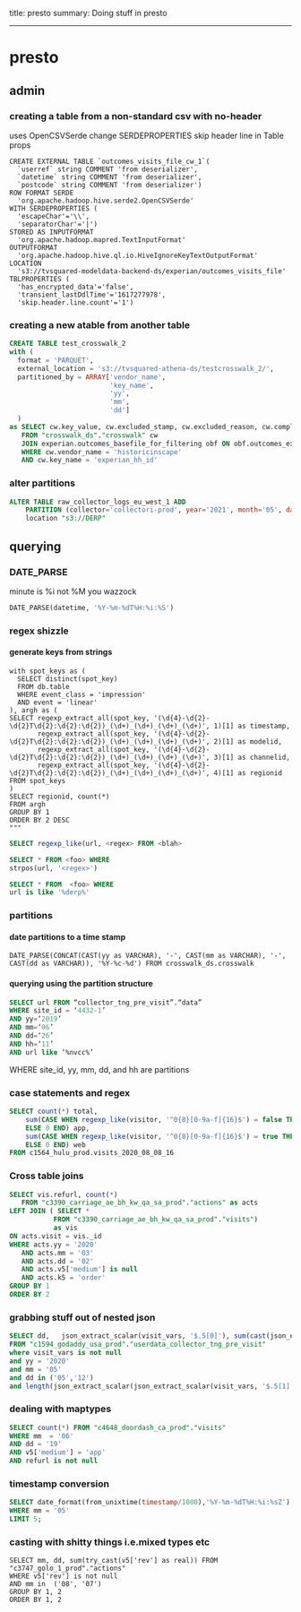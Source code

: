 title: presto
summary: Doing stuff in presto
- - - 

# presto

## admin

### creating a table from a non-standard csv with no-header

uses OpenCSVSerde
change SERDEPROPERTIES 
skip header line in Table props
```
CREATE EXTERNAL TABLE `outcomes_visits_file_cw_1`(
  `userref` string COMMENT 'from deserializer', 
  `datetime` string COMMENT 'from deserializer', 
  `postcode` string COMMENT 'from deserializer')
ROW FORMAT SERDE 
  'org.apache.hadoop.hive.serde2.OpenCSVSerde' 
WITH SERDEPROPERTIES ( 
  'escapeChar'='\\', 
  'separatorChar'='|') 
STORED AS INPUTFORMAT 
  'org.apache.hadoop.mapred.TextInputFormat' 
OUTPUTFORMAT 
  'org.apache.hadoop.hive.ql.io.HiveIgnoreKeyTextOutputFormat'
LOCATION
  's3://tvsquared-modeldata-backend-ds/experian/outcomes_visits_file'
TBLPROPERTIES (
  'has_encrypted_data'='false', 
  'transient_lastDdlTime'='1617277978',
  'skip.header.line.count'='1')
```

### creating a new atable from another table

```sql
CREATE TABLE test_crosswalk_2
with (
  format = 'PARQUET',  
  external_location = 's3://tvsquared-athena-ds/testcrosswalk_2/', 
  partitioned_by = ARRAY['vendor_name', 
                         'key_name', 
                         'yy', 
                         'mm', 
                         'dd']
  )
as SELECT cw.key_value, cw.excluded_stamp, cw.excluded_reason, cw.complex_range, obf.vendor_name, cw.key_name, cw.yy, cw.mm, cw.dd
   FROM "crosswalk_ds"."crosswalk" cw
   JOIN experian.outcomes_basefile_for_filtering obf ON obf.outcomes_experianid = cw.key_value
   WHERE cw.vendor_name = 'historicinscape'
   AND cw.key_name = 'experian_hh_id'
```


### alter partitions

```sql
ALTER TABLE raw_collector_logs_eu_west_1 ADD 
    PARTITION (collector='collectori-prod', year='2021', month='05', day='04') 
    location "s3://DERP"
```



## querying 



### DATE_PARSE

minute is %i not %M you wazzock
```sql
DATE_PARSE(datetime, '%Y-%m-%dT%H:%i:%S')
```


### regex shizzle

#### generate keys from strings

```
with spot_keys as (
  SELECT distinct(spot_key)
  FROM db.table
  WHERE event_class = 'impression'
  AND event = 'linear'
), argh as (
SELECT regexp_extract_all(spot_key, '(\d{4}-\d{2}-\d{2}T\d{2}:\d{2}:\d{2})_(\d+)_(\d+)_(\d+)_(\d+)', 1)[1] as timestamp,
       regexp_extract_all(spot_key, '(\d{4}-\d{2}-\d{2}T\d{2}:\d{2}:\d{2})_(\d+)_(\d+)_(\d+)_(\d+)', 2)[1] as modelid,
       regexp_extract_all(spot_key, '(\d{4}-\d{2}-\d{2}T\d{2}:\d{2}:\d{2})_(\d+)_(\d+)_(\d+)_(\d+)', 3)[1] as channelid,
       regexp_extract_all(spot_key, '(\d{4}-\d{2}-\d{2}T\d{2}:\d{2}:\d{2})_(\d+)_(\d+)_(\d+)_(\d+)', 4)[1] as regionid
FROM spot_keys
) 
SELECT regionid, count(*)
FROM argh
GROUP BY 1
ORDER BY 2 DESC
"""
```

``` sql
SELECT regexp_like(url, <regex> FROM <blah> 
```

```sql
SELECT * FROM <foo> WHERE
strpos(url, '<regex>')
```

```sql
SELECT * FROM  <foo> WHERE
url is like '%derp%'
```

### partitions

#### date partitions to a time stamp

```
DATE_PARSE(CONCAT(CAST(yy as VARCHAR), '-', CAST(mm as VARCHAR), '-', CAST(dd as VARCHAR)), '%Y-%c-%d') FROM crosswalk_ds.crosswalk
```

#### querying using the partition structure

```sql
SELECT url FROM “collector_tng_pre_visit”.“data”
WHERE site_id = ‘4432-1’
AND yy=‘2019’
AND mm=‘06’
AND dd=‘26’
AND hh=‘11’
AND url like ‘%nvcc%’
```
WHERE site_id, yy, mm, dd, and hh are partitions

### case statements and regex

```sql
SELECT count(*) total,
    sum(CASE WHEN regexp_like(visitor, '^0{8}[0-9a-f]{16}$') = false THEN 1 
    ELSE 0 END) app, 
    sum(CASE WHEN regexp_like(visitor, '^0{8}[0-9a-f]{16}$') = true THEN 1 
    ELSE 0 END) web 
FROM c1564_hulu_prod.visits_2020_08_08_16
```

### Cross table joins

```sql
SELECT vis.refurl, count(*)   
   FROM "c3390_carriage_ae_bh_kw_qa_sa_prod"."actions" as acts
LEFT JOIN ( SELECT * 
           FROM "c3390_carriage_ae_bh_kw_qa_sa_prod"."visits") 
           as vis
ON acts.visit = vis._id
WHERE acts.yy = '2020'
   AND acts.mm = '03'
   AND acts.dd = '02'
   AND acts.v5['medium'] is null
   AND acts.k5 = 'order' 
GROUP BY 1
ORDER BY 2
```

### grabbing stuff out of nested json


```sql
SELECT dd,   json_extract_scalar(visit_vars, '$.5[0]'), sum(cast(json_extract_scalar(json_extract_scalar(visit_vars, '$.5[1]'), '$.rev') as real))
FROM "c1594_godaddy_usa_prod"."userdata_collector_tng_pre_visit" 
where visit_vars is not null
and yy = '2020'
and mm = '05'
and dd in ('05','12')
and length(json_extract_scalar(json_extract_scalar(visit_vars, '$.5[1]'), '$.rev'))>0
```


### dealing with maptypes

```sql
SELECT count(*) FROM "c4648_doordash_ca_prod"."visits"
WHERE mm  = '06'
AND dd = '19'
AND v5['medium'] = 'app'
AND refurl is not null
```

### timestamp conversion 

```sql
SELECT date_format(from_unixtime(timestamp/1000),'%Y-%m-%dT%H:%i:%sZ') FROM "c1567_talkspace_1_prod"."userdata_collector_tng_pre_visit"
WHERE mm = '05'
LIMIT 5;
```

### casting with shitty things i.e.mixed types etc

```
SELECT mm, dd, sum(try_cast(v5['rev'] as real)) FROM "c3747_golo_1_prod"."actions"
WHERE v5['rev'] is not null 
AND mm in  ('08', '07')
GROUP BY 1, 2
ORDER BY 1, 2
```

